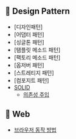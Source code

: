 ## 📌 Design Pattern
- [디자인패턴]
- [어댑터 패턴]
- [싱글톤 패턴]
- [탬플릿 메소드 패턴]
- [팩토리 메소드 패턴]
- [옵저버 패턴]
- [스트레티지 패턴]
- [컴포지트 패턴]
- [SOLID]()
  - [의존성 주입](https://github.com/Han00903/CS-study/blob/main/Design%20Pattern/%EC%9D%98%EC%A1%B4%EC%84%B1%20%EC%A3%BC%EC%9E%85.md)

## 📌 Web

- [브라우저 동작 방법](https://github.com/Han00903/tech_interview_for_developer/blob/main/%EB%84%A4%ED%8A%B8%EC%9B%8C%ED%81%AC/%EB%B8%8C%EB%9D%BC%EC%9A%B0%EC%A0%80%20%EB%8F%99%EC%9E%91%EB%B0%A9%EB%B2%95.md)
